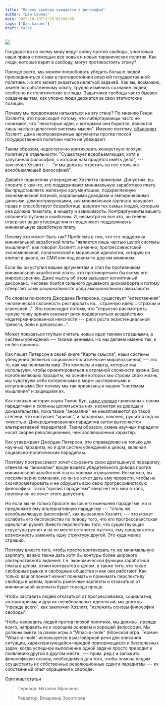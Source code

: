 ```yaml
---
title: "Почему свобода нуждается в философии"
author: "Дэн Санчес"
date: 2022-10-19T11:25:02+03:00
tags: ["Дэн Санчес"]
draft: false
---
```

![](https://fee.org/media/41984/simon-wilkes-py3uw1qbk6a-unsplash.jpg?anchor=center&mode=crop&width=900&format=webp&rnd=133040754500000000)

Государства по всему миру ведут войну против свободы, уничтожая наши права с помощью все новых и новых тиранических политик. Как люди, которые верят в свободу, могут противостоять этому?

Прежде всего, мы можем попробовать убедить больше людей присоединиться к нам в противостоянии опасной государственной политике. Но это может оказаться нелегкой задачей. Как вы, возможно, знаете по собственному опыту, трудно изменить сознание людей, особенно их политические взгляды. Защитники свободы часто бывают озадачены тем, как упорно люди держатся за свои этатистские позиции.

Почему мы продолжаем натыкаться на эту стену? По мнению Генри Хэзлитта, это происходит потому, что либертарианцы часто не понимают, что "некоторые идеи, с которыми они борются, являются лишь частью целостной системы мысли". Именно поэтому, [объясняет](https://fee.org/articles/the-function-of-the-freeman/) Хэзлитт, даже неопровержимые аргументы против плохой государственной политики часто не убеждают.

Таким образом, недостаточно критиковать конкретную плохую политику в отдельности. "Существует всеобъемлющая, хотя и запутанная философия, с которой нам придется иметь дело", --- заключил Хэзлитт, --- "и мы должны ответить на нее столь же всеобъемлющей философией".

Давайте подкрепим утверждение Хэзлитта примером. Допустим, вы спорите с кем-то, кто поддерживает минимальную заработную плату. Вы представляете железную аргументацию, подкрепленную экономической логикой, моральными доводами и эмпирическими данными, демонстрирующими, как минимальная зарплата нарушает права и способствует безработице, ввергая тех самых людей, которым она должна помогать, в нищету и зависимость. Контраргументы вашего оппонента путаны и ошибочны. И, несмотря на все это, он гневно отвергает ваши утверждения и продолжает поддерживать минимальную заработную плату.

Почему это может быть так? Проблема в том, что его поддержка минимальной заработной платы "является лишь частью целой системы мышления", как говорит Хэзлитт: а именно, прогрессивистской экономической, политической и моральной идеологии, которую он впитал в школе, из СМИ или под каким-то другим влиянием.

Если бы он уступил вашим аргументам и стал бы противником минимальной заработной платы, это противоречило бы всему его мировоззрению. Даже мысль об этом вызывает когнитивный диссонанс. Человек боится сильного душевного дискомфорта и потому отвергает саму рациональность ради эмоциональной самозащиты.

По словам психолога Джордана Питерсона, существует "естественная" человеческая склонность реагировать на... странную идею... страхом и агрессией...". Это происходит потому, что "серьезно рассмотреть чужую точку зрения означает риск подвергнуться воздействию недетерминированной неясности --- риск роста экзистенциальной тревоги, боли и депрессии...".

Может показаться глупым считать новые идеи такими страшными, а системы убеждений --- такими ценными. Но мы  делаем именно так, и не без причины.

Как пишет Питерсон в своей книге "Карты смысла", наши системы убеждений (включая социально-политические мировоззрения) --- это то, как мы понимаем мир. Это компасы и карты, которые мы используем, чтобы ориентироваться в огромной сложности жизни. Без всеобъемлющих парадигм, на основе которых мы строим свою жизнь, мы чувствуем себя потерянными в море: растерянными и испуганными. Вот почему мы так привязаны к нашим "системам мышления" и защищаем их.

Как показал историк науки Томас Кун, [даже ученые](https://fee.org/articles/the-author-who-warned-us-against-blindly-trusting-the-science/) привязаны к своим парадигмам и склонны цепляться за них, несмотря на доводы и доказательства, пока такие "аномалии" не накапливаются до такой степени, что наступает "кризис", и парадигма, наконец, рушится под их тяжестью. Дискредитированная парадигма затем вытесняется альтернативной парадигмой. Таким образом, смена научных парадигм носит скорее революционный, чем эволюционный характер.

Как утверждает Джордан Питерсон, это справедливо не только для научных парадигм, но и для систем убеждений в целом, включая социально-политические парадигмы.

Поэтому прогрессивист хочет сохранить свою драгоценную парадигму, отвечая на "аномалии" вроде вашего убедительного довода против минимальной заработной платы полным отрицанием. Возможно, вы посеяли зерно сомнения, но он не хочет дать ему прорасти, чтобы не скомпрометировать и не обрушить всю свою прогрессивистскую философию. Такой "кризис парадигмы" ввергнет его мир в хаос, поэтому он не хочет этого допустить.

Но если вы не только бросите вызов его нынешней парадигме, но и предложите ему альтернативную парадигму --- "столь же всеобъемлющую философию", как выразился Хэзлитт, --- это может ослабить его беспокойство по поводу того, что его прогрессивистская идеология рухнет. Вместо перспективы того, что существующая структура рухнет и на ее месте останется пустота, ему предлагается возможность заменить одну структуру другой. Это куда менее страшно.

Поэтому вместо того, чтобы просто критиковать ту же минимальную зарплату, важно также дать хотя бы контуры более широкого альтернативного видения: т.е. экономической функции заработной платы в целом, этики контрактов в целом, а также того, что такое свободные рынки и свободные общества и как они работают. Как только ваш оппонент начнет понимать и принимать перспективу свободы в целом, принять рыночные зарплаты и отказаться от минимальной зарплаты будет гораздо проще.

Чтобы заставить людей отказаться от прогрессивизма, социализма, авторитаризма и других нелиберальных идеологий, мы должны "прежде всего", как заключил Хэзлитт, "изложить основы философии свободы".

Чтобы направить людей против плохой политики, мы должны, прежде всего, направить их к хорошим основам и хорошей философии. Мы должны выйти за рамки игры в  "Whac-a-mole" (Японская игра. Термин "Whac-a-mole"  используется в разговорной речи для описания ситуации, характеризующейся чередой повторяющихся и бесполезных задач, когда успешное выполнение одной задачи просто приводит к появлению другой в другом месте., --- прим. ред.) и заложить философскую основу, необходимую для того, чтобы помочь людям осуществить их собственные революционные сдвиги парадигмы --- их собственный опыт обращения к свободе.

[Оригинал статьи](https://fee.org/articles/why-freedom-needs-a-philosophy/)

> Перевод: Наталия Афончина

> Редактор: Владимир Золоторев